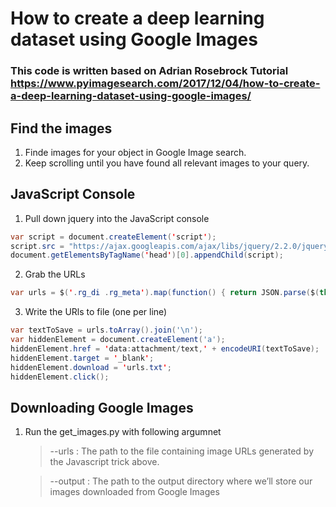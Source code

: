 # How to create a deep learning dataset using Google Images
### This code is written based on Adrian Rosebrock Tutorial https://www.pyimagesearch.com/2017/12/04/how-to-create-a-deep-learning-dataset-using-google-images/

## Find the images
1. Finde images for your object in Google Image search.
2. Keep scrolling until you have found all relevant images to your query. 

## JavaScript Console
 1. Pull down jquery into the JavaScript console

```java
var script = document.createElement('script');
script.src = "https://ajax.googleapis.com/ajax/libs/jquery/2.2.0/jquery.min.js";
document.getElementsByTagName('head')[0].appendChild(script);
```
2. Grab the URLs
```java
var urls = $('.rg_di .rg_meta').map(function() { return JSON.parse($(this).text()).ou;
```
3. Write the URls to file (one per line)

```java
var textToSave = urls.toArray().join('\n');
var hiddenElement = document.createElement('a');
hiddenElement.href = 'data:attachment/text,' + encodeURI(textToSave);
hiddenElement.target = '_blank';
hiddenElement.download = 'urls.txt';
hiddenElement.click();
```

## Downloading Google Images

 1. Run the get_images.py with following argumnet
    > --urls : The path to the file containing image URLs generated by the Javascript trick above.

    > --output : The path to the output directory where we’ll store our images downloaded from Google Images
